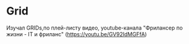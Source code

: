 # Grid
Изучал GRIDs,по плей-листу видео, youtube-канала "Фрилансер по жизни - IT и фриланс" 
(https://youtu.be/GV92IdMGFfA)
